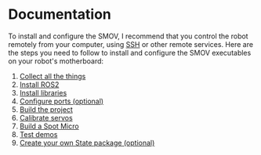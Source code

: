 # Documentation

To install and configure the SMOV, I recommend that you control the robot remotely from your computer, using [SSH](https://en.wikipedia.org/wiki/Secure_Shell) or other remote services.
Here are the steps you need to follow to install and configure the SMOV executables on your robot's motherboard:

1. [Collect all the things](collect_all_the_things.md)
2. [Install ROS2](install_ros2.md)
3. [Install libraries](install_libraries.md)
4. [Configure ports (optional)](configure_ports.md)
5. [Build the project](build_the_project.md)
6. [Calibrate servos](calibrate_servos.md)
7. [Build a Spot Micro](build_a_spot_micro.md)
8. [Test demos](test_demos.md)
9. [Create your own State package (optional)](create_your_own_state_package.md)
